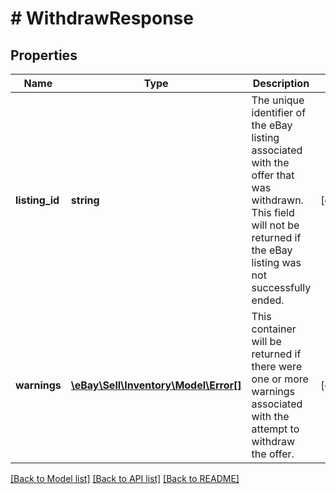 # # WithdrawResponse

## Properties

Name | Type | Description | Notes
------------ | ------------- | ------------- | -------------
**listing_id** | **string** | The unique identifier of the eBay listing associated with the offer that was withdrawn. This field will not be returned if the eBay listing was not successfully ended. | [optional]
**warnings** | [**\eBay\Sell\Inventory\Model\Error[]**](Error.md) | This container will be returned if there were one or more warnings associated with the attempt to withdraw the offer. | [optional]

[[Back to Model list]](../../README.md#models) [[Back to API list]](../../README.md#endpoints) [[Back to README]](../../README.md)
